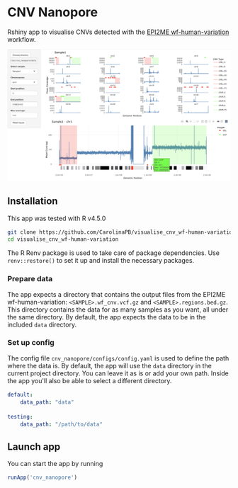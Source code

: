 # CNV Nanopore

Rshiny app to visualise CNVs detected with the [EPI2ME wf-human-variation](https://github.com/epi2me-labs/wf-human-variation) workflow.

![App overview](images/app.png)

## Installation

This app was tested with R v4.5.0

```bash
git clone https://github.com/CarolinaPB/visualise_cnv_wf-human-variation.git
cd visualise_cnv_wf-human-variation
```

The R Renv package is used to take care of package dependencies. Use `renv::restore()` to set it up and install the necessary packages.

### Prepare data

The app expects a directory that contains the output files from the EPI2ME wf-human-variation: `<SAMPLE>.wf_cnv.vcf.gz` and `<SAMPLE>.regions.bed.gz`. This directory contains the data for as many samples as you want, all under the same directory. By default, the app expects the data to be in the included `data` directory.

### Set up config

The config file `cnv_nanopore/configs/config.yaml` is used to define the path where the data is. By default, the app will use the `data` directory in the current project directory. You can leave it as is or add your own path. Inside the app you'll also be able to select a different directory.

```yaml
default:
    data_path: "data"
    
testing:
    data_path: "/path/to/data"
```

## Launch app

You can start the app by running

```R
runApp('cnv_nanopore')
```